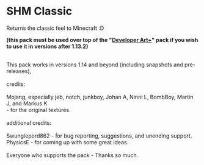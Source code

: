 # SHM Classic
Returns the classic feel to Minecraft :D

<b>(this pack must be used over top of the "[Developer Art+](https://github.com/shmoobalizer/developer_art_plus/)" pack if you wish to use it in versions after 1.13.2)</b>

<br>
This pack works in versions 1.14 and beyond (including snapshots and pre-releases), 

<br>
<br>
credits:

<br>
<br>
Mojang, 
especially jeb, notch, junkboy, Johan A, Ninni L, BombBoy, Martin J, and Markus K <br>
 - for the original textures. 

<br>
<br>
additional credits: 

<br>
<br>
Swunglepord862 - for bug reporting, suggestions, and unending support. <br>
PhysicsE - for coming up with some great ideas. 

<br>
<br>
Everyone who supports the pack - Thanks so much. 
